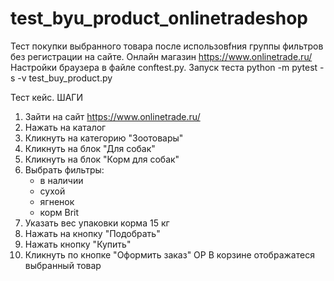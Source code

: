 # test_byu_product_onlinetradeshop

Тест покупки выбранного товара после использовfния группы фильтров без регистрации на сайте. Онлайн магазин https://www.onlinetrade.ru/
Настройки браузера в файлe conftest.py. 
Запуск теста python -m pytest -s -v test_buy_product.py


Тест кейс.
  ШАГИ
1. Зайти на сайт https://www.onlinetrade.ru/
2. Нажать на каталог
3. Кликнуть на категорию "Зоотовары"
4. Кликнуть на блок "Для собак"
5. Кликнуть на блок "Корм для собак"
6. Выбрать фильтры:
   - в наличии
   - сухой
   - ягненок
   - корм Brit
7. Указать вес упаковки корма 15 кг
9. Нажать на кнопку "Подобрать"
10. Нажать кнопку "Купить"
11. Кликнуть по кнопке "Оформить заказ"
    ОР
    В корзине отображатеся выбранный товар

